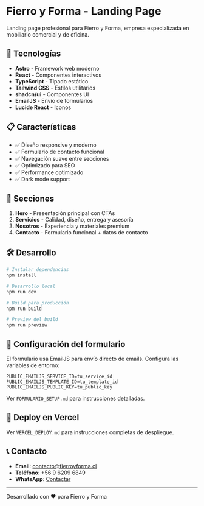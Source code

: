 # Fierro y Forma - Landing Page

Landing page profesional para Fierro y Forma, empresa especializada en mobiliario comercial y de oficina.

## 🚀 Tecnologías

- **Astro** - Framework web moderno
- **React** - Componentes interactivos
- **TypeScript** - Tipado estático
- **Tailwind CSS** - Estilos utilitarios
- **shadcn/ui** - Componentes UI
- **EmailJS** - Envío de formularios
- **Lucide React** - Iconos

## 📋 Características

- ✅ Diseño responsive y moderno
- ✅ Formulario de contacto funcional
- ✅ Navegación suave entre secciones
- ✅ Optimizado para SEO
- ✅ Performance optimizado
- ✅ Dark mode support

## 🎯 Secciones

1. **Hero** - Presentación principal con CTAs
2. **Servicios** - Calidad, diseño, entrega y asesoría
3. **Nosotros** - Experiencia y materiales premium
4. **Contacto** - Formulario funcional + datos de contacto

## 🛠️ Desarrollo

```bash
# Instalar dependencias
npm install

# Desarrollo local
npm run dev

# Build para producción
npm run build

# Preview del build
npm run preview
```

## 📧 Configuración del formulario

El formulario usa EmailJS para envío directo de emails. Configura las variables de entorno:

```env
PUBLIC_EMAILJS_SERVICE_ID=tu_service_id
PUBLIC_EMAILJS_TEMPLATE_ID=tu_template_id
PUBLIC_EMAILJS_PUBLIC_KEY=tu_public_key
```

Ver `FORMULARIO_SETUP.md` para instrucciones detalladas.

## 🚀 Deploy en Vercel

Ver `VERCEL_DEPLOY.md` para instrucciones completas de despliegue.

## 📞 Contacto

- **Email**: contacto@fierroyforma.cl
- **Teléfono**: +56 9 6209 6849
- **WhatsApp**: [Contactar](https://wa.me/56962096849)

---

Desarrollado con ❤️ para Fierro y Forma

